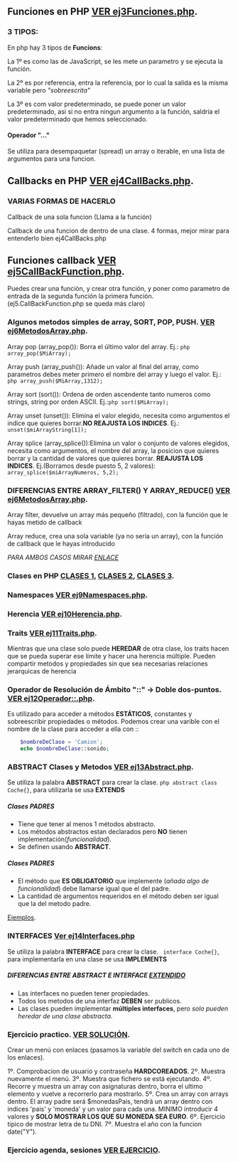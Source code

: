 ## Funciones en PHP [VER ej3Funciones.php](./www/ej3Funciones.php).

### 3 TIPOS:

En php hay 3 tipos de __Funcions__:

La 1º es como las de JavaScript, se les mete un parametro y se ejecuta la función.

La 2º es por referencia, entra la referencia, por lo cual la salida es la misma variable pero _"sobreescrita"_

La 3º es com valor predeterminado, se puede poner un valor predeterminado, asi si no entra ningun argumento a la función, saldría el valor predeterminado que hemos seleccionado.

#### Operador "..."

Se utiliza para desempaquetar (spread) un array o iterable, en una lista de argumentos para una funcion.

## Callbacks en PHP [VER ej4CallBacks.php](./www/ej4CallBacks.php).

### VARIAS FORMAS DE HACERLO

Callback de una sola funcion (Llama a la función)

Callback de una funcion de dentro de una clase. 4 formas, mejor mirar para entenderlo bien ej4CallBacks.php

## Funciones callback [VER ej5CallBackFunction.php](./www/ej5CallBackFunction.php).

Puedes crear una función, y crear otra función, y poner como parametro de entrada de la segunda función la primera función. (ej5.CallBackFunction.php se queda más claro)

### Algunos metodos simples de array, SORT, POP, PUSH. [VER ej6MetodosArray.php](./www/ej6MetodosArray.php).

Array pop (array_pop()): Borra el último valor del array. Ej.: ```php array_pop($MiArray);```

Array push (array_push()): Añade un valor al final del array, como parametros debes meter primero el nombre del array y luego el valor. Ej.: ```php array_push($MiArray,1312);```

Array sort (sort()): Ordena de orden ascendente tanto numeros como strings, string por orden ASCII. Ej.:```php sort($MiArray);```

Array unset (unset()): Elimina el valor elegido, necesita como argumentos el indice que quieres borrar.__NO REAJUSTA LOS INDICES__. Ej.: ```unset($miArrayString[1]);```

Array splice (array_splice()):Elimina un valor o conjunto de valores elegidos, necesita como argumentos, el nombre del array, la posicion que quieres borrar y la cantidad de valores que quieres borrar. __REAJUSTA LOS INDICES__. Ej.(Borramos desde puesto 5, 2 valores): ```array_splice($miArrayNumeros, 5,2);```

### DIFERENCIAS ENTRE ARRAY_FILTER() Y ARRAY_REDUCE() [VER ej6MetodosArray.php](./www/ej6MetodosArray.php).

Array filter, devuelve un array más pequeño (filtrado), con la función que le hayas metido de callback

Array reduce, crea una sola variable (ya no seria un array), con la función de callback que le hayas introducido

_PARA AMBOS CASOS MIRAR [ENLACE](./www/ej6MetodosArray.php)_


### Clases en PHP [CLASES 1](./www/ej8.1clases.php), [CLASES 2](./www/ej8.2clases2.php), [CLASES 3](./www/ej8.3clases3.php).

### Namespaces [VER ej9Namespaces.php](./www/ej9Namespaces.php).

### Herencia [VER ej10Herencia.php](./www/ej10Herencia.php).

### Traits [VER ej11Traits.php](./www/ej11Traits.php).

Mientras que una clase solo puede __HEREDAR__ de otra clase, los traits hacen que se pueda superar ese límite y hacer una herencia múltiple. Pueden compartir metodos y propiedades sin que sea necesarias relaciones jerarquicas de herencia

### Operador de Resolución de Ámbito "::" -> Doble dos-puntos. [VER ej12Operador::.php](./www/ej12Operador::.php).

Es utilizado para acceder a métodos __ESTÁTICOS__, constantes y sobreescribir propiedades o métodos. 
Podemos crear una varible con el nombre de la clase para acceder a ella con ::
```php
    $nombreDeClase = 'Camion';
    echo $nombreDeClase::sonido;
```

### ABSTRACT Clases y Metodos [VER ej13Abstract.php](./www/ej13Abstract.php).

Se utiliza la palabra __ABSTRACT__ para crear la clase. ```php abstract class Coche{}```, para utilizarla se usa __EXTENDS__

##### Clases PADRES

- Tiene que tener al menos 1 métodos abstracto.
- Los métodos abstractos estan declarados pero __NO__ tienen implementación(_funcionalidad_).
- Se definen usando __ABSTRACT__.

##### Clases PADRES

- El método que __ES OBLIGATORIO__ que implemente (_añada algo de funcionalidad_) debe llamarse igual que el del padre.
- La cantidad de argumentos requeridos en el método deben ser igual que la del metodo padre.

[Ejemplos](./www/ej13Abstract.php).

### INTERFACES [Ver ej14Interfaces.php](./www/ej14Interfaces.php)

Se utiliza la palabra __INTERFACE__ para crear la clase. ``` interface Coche{}```, para implementarla en una clase se usa __IMPLEMENTS__

##### DIFERENCIAS ENTRE ABSTRACT E INTERFACE [EXTENDIDO](./interfaceVSabstract.md)

- Las interfaces no pueden tener propiedades.
- Todos los metodos de una interfaz __DEBEN__ ser publicos.
- Las clases pueden implementar __múltiples interfaces__, pero _solo pueden heredar de una clase abstracta_.


### Ejercicio practico. [VER SOLUCIÓN](./www/ej7MenuYMetodos).

Crear un menú con enlaces (pasamos la variable del switch en cada uno de los enlaces).

1º. Comprobacion de usuario y contraseña __HARDCOREADOS__.
2º. Muestra nuevamente el menú.
3º. Muestra que fichero se está ejecutando.
4º. Recorre y muestra un array con asignaturas dentro, borra el ultimo elemento y vuelve a recorrerlo para mostrarlo.
5º. Crea un array con arrays dentro. El array padre será $monedasPais, tendrá un array dentro con indices 'pais' y 'moneda' y un valor para cada una. MINIMO introducir 4 valores y __SOLO MOSTRAR LOS QUE SU MONEDA SEA EURO__.
6º. Ejercicio tipico de mostrar letra de tu DNI.
7º. Muestra el año con la funcion date("Y").

### Ejercicio agenda, sesiones [VER EJERCICIO](./www/AgendaPHP/index.php).

